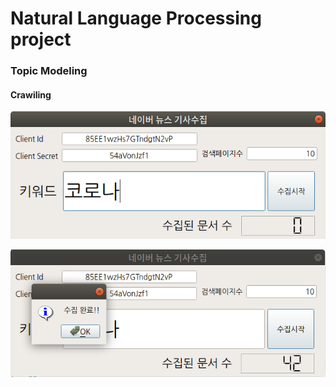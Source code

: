 # Natural Language Processing project

### Topic Modeling
#### Crawiling
![](./images/Crawling_ui_01.png)

![](./images/Crawling_ui_02.png)